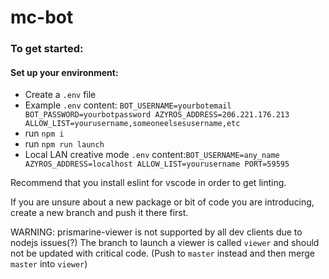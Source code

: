 # mc-bot

### To get started:
#### Set up your environment:
- Create a `.env` file
- Example `.env` content: ```BOT_USERNAME=yourbotemail
BOT_PASSWORD=yourbotpassword
AZYROS_ADDRESS=206.221.176.213
ALLOW_LIST=yourusername,someoneelsesusername,etc```
- run `npm i`
- run `npm run launch`
- Local LAN creative mode `.env` content:```BOT_USERNAME=any_name
AZYROS_ADDRESS=localhost
ALLOW_LIST=yourusername
PORT=59595```


Recommend that you install eslint for vscode in order to get linting.

If you are unsure about a new package or bit of code you are introducing, create a new branch and push it there first.


WARNING: prismarine-viewer is not supported by all dev clients due to nodejs issues(?)
The branch to launch a viewer is called `viewer` and should not be updated with critical code. (Push to `master` instead and then merge `master` into `viewer`)